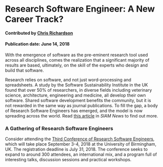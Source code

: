 # Research Software Engineer: A New Career Track?

#### Contributed by [Chris Richardson](https://github.com/chrisrichardson "Chris Richardson GitHub Profile")

#### Publication date: June 14, 2018

With the emergence of software as the pre-eminent research tool used across all disciplines, comes the realization that a significant majority of results are based, ultimately, on the skill of the experts who design and build that software. 

Research relies on software, and not just word-processing and spreadsheets. A study by the Software Sustainability Institute in the UK found that over 50% of researchers, in diverse fields including veterinary science, architecture, engineering and medicine, all develop their own software. Shared software development benefits the community, but it is not rewarded in the same way as journal publications.  To fill the gap, a body of Research Software Engineers has emerged, and the model is now spreading across the world. Read [this article](https://sinews.siam.org/Details-Page/research-software-engineer-a-new-career-track-3) in *SIAM News* to find out more.
 
### A Gathering of Research Software Engineers

Consider attending the [Third Conference of Research Software Engineers](http://rse.ac.uk/conf2018), which will take place September 3-4, 2018 at the University of Birmingham, UK.  The registration deadline is July 31, 2018.  The conference seeks to expand to around 300 attendees, an international mix, and a program full of interesting talks, discussion sessions and practical workshops. 

<!---
Publish: preview
RSS Publish: 2018-06-14
Categories: development, collaboration
Topics: software engineering, projects and organizations
Tags: bssw-blog-article
Level: 2
Prerequisites: default
Aggregate: none
--->
